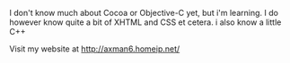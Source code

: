 



I don't know much about Cocoa or Objective-C yet, but i'm learning. I do however know quite a bit of XHTML and CSS et cetera. i also know a little C++

Visit my website at http://axman6.homeip.net/
